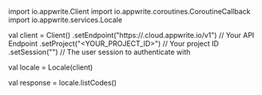import io.appwrite.Client
import io.appwrite.coroutines.CoroutineCallback
import io.appwrite.services.Locale

val client = Client()
    .setEndpoint("https://<REGION>.cloud.appwrite.io/v1") // Your API Endpoint
    .setProject("<YOUR_PROJECT_ID>") // Your project ID
    .setSession("") // The user session to authenticate with

val locale = Locale(client)

val response = locale.listCodes()

